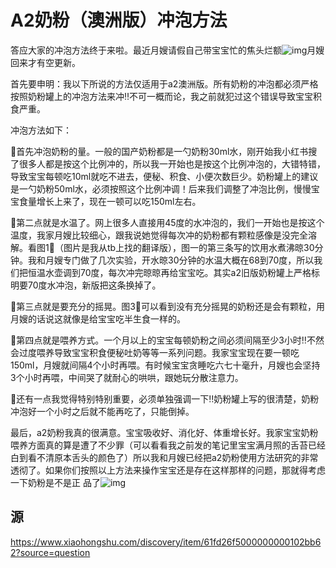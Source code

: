 # A2奶粉（澳洲版）冲泡方法

答应大家的冲泡方法终于来啦。最近月嫂请假自己带宝宝忙的焦头烂额![img](https://zk4bucket.oss-cn-beijing.aliyuncs.com/uPic/xy_emo_r_wulian-20220914215847688.png)月嫂回来才有空更新。

首先要申明：我以下所说的方法仅适用于a2澳洲版。所有奶粉的冲泡都必须严格按照奶粉罐上的冲泡方法来冲‼️不可一概而论，我之前就犯过这个错误导致宝宝积食严重。

冲泡方法如下：

🌈首先冲泡奶粉的量。一般的国产奶粉都是一勺奶粉30ml水，刚开始我小红书搜了很多人都是按这个比例冲的，所以我一开始也是按这个比例冲泡的，大错特错，导致宝宝每顿吃10ml就吃不进去，便秘、积食、小便次数巨少。奶粉罐上的建议是一勺奶粉50ml水，必须按照这个比例冲调！后来我们调整了冲泡比例，慢慢宝宝食量增长上来了，现在一顿可以吃150ml左右。

🌈第二点就是水温了。网上很多人直接用45度的水冲泡的，我们一开始也是按这个温度，我家月嫂比较细心，跟我说她觉得每次冲的奶粉都有颗粒感像是没完全溶解。看图1⃣️（图片是我从tb上找的翻译版），图一的第三条写的饮用水煮沸晾30分钟。我和月嫂专门做了几次实验，开水晾30分钟的水温大概在68到70度，所以我们把恒温水壶调到70度，每次冲完晾晾再给宝宝吃。其实a2旧版奶粉罐上严格标明要70度水冲泡，新版把这条换掉了。

🌈第三点就是要充分的摇晃。图3⃣️可以看到没有充分摇晃的奶粉还是会有颗粒，用月嫂的话说这就像是给宝宝吃半生食一样的。

🌈第四点就是喂养方式。一个月以上的宝宝每顿奶粉之间必须间隔至少3小时‼️不然会过度喂养导致宝宝积食便秘吐奶等等一系列问题。我家宝宝现在要一顿吃150ml，月嫂就间隔4个小时再喂。有时候宝宝贪睡吃六七十毫升，月嫂也会坚持3个小时再喂，中间哭了就耐心的哄哄，跟她玩分散注意力。

🌈还有一点我觉得特别特别重要，必须单独强调一下‼️奶粉罐上写的很清楚，奶粉冲泡好一个小时之后就不能再吃了，只能倒掉。

最后，a2奶粉我真的很满意。宝宝吸收好、消化好、体重增长好。我家宝宝奶粉喂养方面真的算是遭了不少罪（可以看看我之前发的笔记里宝宝满月照的舌苔已经白到看不清原本舌头的颜色了）所以我和月嫂已经把a2奶粉使用方法研究的非常透彻了。如果你们按照以上方法来操作宝宝还是存在这样那样的问题，那就得考虑一下奶粉是不是正 品了![img](https://zk4bucket.oss-cn-beijing.aliyuncs.com/uPic/xy_emo_xiaoku-20220914215847705.png)



## 源

https://www.xiaohongshu.com/discovery/item/61fd26f5000000000102bb62?source=question